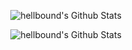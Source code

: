 <p align="center">
  <img align="center" src="https://github-readme-stats.vercel.app/api?username=hellbound1337&&show_icons=true&count_private=true" alt="hellbound's Github Stats">
</p>  

<p align="center">
  <img align="center" src="https://github-readme-stats.vercel.app/api/top-langs/?username=hellbound1337" alt="hellbound's Github Stats">
</p>  
